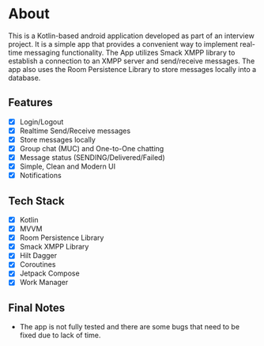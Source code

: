 # About
This is a Kotlin-based android application developed as part of an interview project. It is a simple app that provides a convenient way to implement real-time messaging functionality.
The App utilizes Smack XMPP library to establish a connection to an XMPP server and send/receive messages. The app also uses the Room Persistence Library to store messages locally into a database.

## Features
- [x] Login/Logout
- [x] Realtime Send/Receive messages
- [x] Store messages locally
- [x] Group chat (MUC) and One-to-One chatting
- [x] Message status (SENDING/Delivered/Failed)
- [x] Simple, Clean and Modern UI
- [x] Notifications

## Tech Stack
- [x] Kotlin
- [x] MVVM
- [x] Room Persistence Library
- [x] Smack XMPP Library
- [x] Hilt Dagger
- [x] Coroutines
- [x] Jetpack Compose
- [x] Work Manager

## Final Notes
- The app is not fully tested and there are some bugs that need to be fixed due to lack of time.